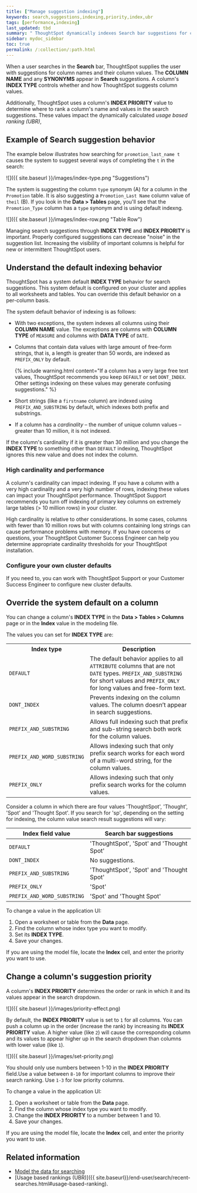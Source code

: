 ```yaml
---
title: ["Manage suggestion indexing"]
keywords: search,suggestions,indexing,priority,index,ubr
tags: [performance,indexing]
last_updated: tbd
summary: " ThoughtSpot dynamically indexes Search bar suggestions for column names and values."
sidebar: mydoc_sidebar
toc: true
permalink: /:collection/:path.html
---
```

When a user searches in the **Search** bar, ThoughtSpot supplies the user with
suggestions for column names and their column values. The **COLUMN NAME**
and any **SYNONYMS** appear in **Search** suggestions. A column's **INDEX TYPE**
controls whether and how ThoughtSpot suggests column values.

Additionally, ThoughtSpot uses a column's **INDEX PRIORITY** value to determine where
to rank a column's name and values in the search suggestions. These values
impact the dynamically calculated _usage based ranking (UBR)_,

## Example of Search suggestion behavior

The example below illustrates how searching for `promotion_last_name t` causes the system to suggest several ways of completing the `t` in the search:

![]({{ site.baseurl }}/images/index-type.png "Suggestions")

The system is suggesting the column `type` synonym (A) for a column in the
`Promotion` table.  It is also suggesting a `Promotion_Last Name` column value
of `theil` (B). If you look in the **Data > Tables** page, you'll see that the
`Promotion_Type` column has a `type` synonym and is using default indexng.

![]({{ site.baseurl }}/images/index-row.png "Table Row")

Managing search suggestions through **INDEX TYPE** and **INDEX PRIORITY** is
important. Properly configured suggestions can decrease "noise" in the
suggestion list. Increasing the visibility of important columns is helpful
for new or intermittent ThoughtSpot users.

## Understand the default indexing behavior

ThoughtSpot has a system default **INDEX TYPE** behavior for search suggestions.
This system default is configured on your cluster and applies to all worksheets
and tables. You can override this default behavior on a per-column basis.

The system default behavior of indexing is as follows:

- With two exceptions, the system indexes all columns using their **COLUMN NAME**
value. The exceptions are columns with **COLUMN TYPE** of `MEASURE` and columns
with **DATA TYPE** of `DATE`.

- Columns that contain data values with large amount of free-form strings, that is,
a length is greater than 50 words, are indexed as `PREFIX_ONLY` by default.

  {% include warning.html content="If a column has a very large free text
  values, ThoughtSpot recommends you keep `DEFAULT` or set `DONT_INDEX`. Other
  settings indexing on these values may generate confusing suggestions." %}

- Short strings (like a `firstname` column) are indexed using
`PREFIX_AND_SUBSTRING` by default, which indexes both prefix and substrings.

- If a column has a _cardinality_ &ndash; the number of unique column values &ndash;  greater
  than 10 million, it is not indexed.

If the column's cardinality if it is greater than 30 million and you change the
**INDEX TYPE** to something other than `DEFAULT` indexing, ThoughtSpot ignores
this new value and does not index the column.

### High cardinality and performance

A column's cardinality can impact indexing. If you have a column with a very
high cardinality and a very high number of rows, indexing these values can
impact your ThoughtSpot performance. ThoughtSpot Support recommends you turn off
indexing of primary key columns on extremely large tables (> 10 million rows) in
your cluster.

High cardinality is relative to other considerations. In some cases, columns
with fewer than 10 million rows but with columns containing long strings can
cause performance problems with memory. If you have concerns or questions, your
ThoughtSpot Customer Success Engineer can help you determine appropriate
cardinality thresholds for your ThoughtSpot installation.

### Configure your own cluster defaults

If you need to, you can work with ThoughtSpot Support or your Customer Success
Engineer to configure new cluster defaults.

## Override the system default on a column

You can change a column's **INDEX TYPE** in the **Data > Tables > Columns** page
or in the **Index** value in the modeling file.  

The values you can set for **INDEX TYPE** are:

<table>
<colgroup>
    <col style="width:30%">
    <col style="width:70%">
 </colgroup>
  <tbody>
  <tr>
    <th>Index type</th>
    <th>Description</th>
  </tr>
    <tr>
      <td><code class="highlighter-rouge">DEFAULT</code></td>
      <td>The default behavior applies to all <code class="highlighter-rouge">ATTRIBUTE</code> columns that are not <code class="highlighter-rouge">DATE</code> types. <code class="highlighter-rouge">PREFIX_AND_SUBSTRING</code> for short values and <code class="highlighter-rouge">PREFIX_ONLY</code> for long values and free-form text.</td>
    </tr>
    <tr>
      <td><code class="highlighter-rouge">DONT_INDEX</code></td>
      <td>Prevents indexing on the column values. The column doesn’t appear in search suggestions.</td>
    </tr>
    <tr>
      <td><code class="highlighter-rouge">PREFIX_AND_SUBSTRING</code></td>
      <td>Allows full indexing such that prefix and sub-string search both work for the column values.</td>
    </tr>
    <tr>
      <td><code class="highlighter-rouge">PREFIX_AND_WORD_SUBSTRING</code></td>
      <td>Allows indexing such that only prefix search works for each word of a multi-word string, for the column values.</td>
    </tr>
    <tr>
      <td><code class="highlighter-rouge">PREFIX_ONLY</code></td>
      <td>Allows indexing such that only prefix search works for the column values.</td>
    </tr>
  </tbody>
</table>

Consider a column in which there are four values 'ThoughtSpot', 'Thought',
'Spot' and 'Thought Spot'. If you search for 'sp', depending on the setting for
indexing, the column value search result suggestions will vary:

|Index field value|Search bar suggestions|
|---------------------|----------------------|
|`DEFAULT`|'ThoughtSpot', 'Spot' and 'Thought Spot'|
|`DONT_INDEX`|No suggestions.|
|`PREFIX_AND_SUBSTRING`|'ThoughtSpot', 'Spot' and 'Thought Spot'|
|`PREFIX_ONLY`|'Spot'|
|`PREFIX_AND_WORD_SUBSTRING`|'Spot' and 'Thought Spot'|

To change a value in the application UI:

1. Open a worksheet or table from the **Data** page.
2. Find the column whose index type you want to modify.
3. Set its **INDEX TYPE**.
4. Save your changes.


If you are using the model file, locate the **Index** cell, and enter the priority you
want to use.

## Change a column's suggestion priority

A column's **INDEX PRIORITY** determines the order or rank in which it and its
values appear in the search dropdown.

![]({{ site.baseurl }}/images/priority-effect.png)

By default, the **INDEX PRIORITY** value is set to `1` for all columns. You can
push a column up in the order (increase the rank) by increasing its **INDEX
PRIORITY** value. A higher value (like `2`) will cause the corresponding column
and its values to appear higher up in the search dropdown than columns with
lower value (like `1`).

![]({{ site.baseurl }}/images/set-priority.png)

You should only use numbers between 1-10 in the **INDEX PRIORITY** field.Use a
value between `8-10` for important columns to improve their search ranking. Use
`1-3` for low priority columns.  

 To change a value in the application UI:

1. Open a worksheet or table from the **Data** page.
2. Find the column whose index type you want to modify.
3. Change the **INDEX PRIORITY** to a number between 1 and 10.
4. Save your changes.

If you are using the model file, locate the **Index** cell, and enter the
priority you want to use.

## Related information  

- [Model the data for searching](semantic-modeling.html#)
- [Usage based rankings (UBR)]({{ site.baseurl}}/end-user/search/recent-searches.html#usage-based-ranking).
